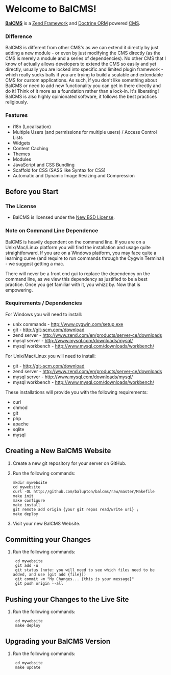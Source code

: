 # Welcome to BalCMS!

**[BalCMS](http://www.balupton.com/projects/balcms)** is a [Zend Framework](http://framework.zend.com/) and [Doctrine ORM](http://www.doctrine-project.org/) powered [CMS](http://en.wikipedia.org/wiki/Cms).


### Difference

BalCMS is different from other CMS's as we can extend it directly by just adding a new module - or even by just modifying the CMS directly (as the CMS is merely a module and a series of dependencies). No other CMS that I know of actually allows developers to extend the CMS so easily and yet directly, usually you are locked into specific and limited plugin framework - which really sucks balls if you are trying to build a scalable and extendable CMS for custom applications. As such, if you don't like something about BalCMS or need to add new functionality you can get in there directly and do it! Think of it more as a foundation rather than a lock-in. It's liberating! BalCMS is also highly opinionated software, it follows the best practices religiously.


### Features

- i18n (Localisation)
- Multiple Users (and permissions for multiple users) / Access Control Lists
- Widgets
- Content Caching
- Themes
- Modules
- JavaScript and CSS Bundling
- Scaffold for CSS (SASS like Syntax for CSS)
- Automatic and Dynamic Image Resizing and Compression



## Before you Start


### The License

- BalCMS is licensed under the [New BSD License](https://github.com/balupton/balcms/raw/master/licenses/COPYING.txt).


### Note on Command Line Dependence

BalCMS is heavily dependent on the command line. If you are on a Unix/Mac/Linux platform you will find the installation and usage quite straightforward. If you are on a Windows platform, you may face quite a learning curve (and require to run commands through the Cygwin Terminal) - we suggest getting a mac.

There will never be a front end gui to replace the dependency on the command line, as we view this dependency as justified to be a best practice. Once you get familiar with it, you whizz by. Now that is empowering.


### Requirements / Dependencies

For Windows you will need to install:

- unix commands - http://www.cygwin.com/setup.exe
- git - http://git-scm.com/download
- zend server - http://www.zend.com/en/products/server-ce/downloads
- mysql server - http://www.mysql.com/downloads/mysql/
- mysql workbench - http://www.mysql.com/downloads/workbench/

For Unix/Mac/Linux you will need to install:

- git - http://git-scm.com/download
- zend server - http://www.zend.com/en/products/server-ce/downloads
- mysql server - http://www.mysql.com/downloads/mysql/
- mysql workbench - http://www.mysql.com/downloads/workbench/

These installations will provide you with the following requirements:

- curl
- chmod
- git
- php
- apache
- sqlite
- mysql


## Creating a New BalCMS Website

1.	Create a new git repository for your server on GitHub.

2.	Run the following commands:
		
		mkdir mywebsite
		cd mywebsite
		curl -OL http://github.com/balupton/balcms/raw/master/Makefile
		make init
		make configure
		make install
		git remote add origin {your git repos read/write uri} ;
		make deploy

3.	Visit your new BalCMS Website.


## Committing your Changes

1. Run the following commands:
		
		cd mywebsite
		git add -u
		git status (note: you will need to see which files need to be added, and use [git add {file}])
		git commit -m "My Changes... {this is your message}"
		git push origin --all
	

## Pushing your Changes to the Live Site

1. Run the following commands:
		
		cd mywebsite
		make deploy
		

## Upgrading your BalCMS Version

1. Run the following commands:
		
		cd mywebsite
		make update
		
